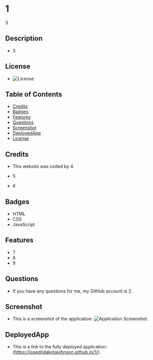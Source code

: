 # 1
3

## Description

 - 3

## License

 - ![License](https://img.shields.io/badge/License-MIT-blue.svg)

## Table of Contents

  - [Credits](#credits)
  - [Badges](#badges)
  - [Features](#features)
  - [Questions](#questions)
  - [Screenshot](#screenshot)
  - [DeployedApp](#deployedApp)
  - [License](#license)

## Credits

 - This website was coded by 4.

 - 5
 -  6


## Badges

 - HTML
 - CSS
 - JavaScript


## Features

 - 7
 -  8
 -  9


## Questions

 - If you have any questions for me, my GitHub account is 2.

## Screenshot

 - This is a screenshot of the application: ![Application Screenshot](assets/images/10).

## DeployedApp

 - This is a link to the fully deployed application: (https://josephdakotajohnson.github.io/1/).
